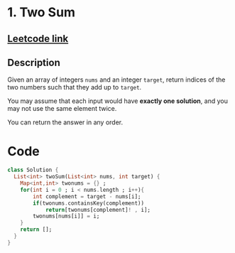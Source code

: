 # 1. Two Sum

## [Leetcode link](https://leetcode.com/problems/two-sum/description/)


## Description
Given an array of integers `nums` and an integer `target`, return indices of the two numbers such that they add up to `target`.

You may assume that each input would have **exactly one solution**, and you may not use the same element twice.

You can return the answer in any order.



# Code
```dart []
class Solution {
  List<int> twoSum(List<int> nums, int target) {
    Map<int,int> twonums = {} ;
    for(int i = 0 ; i < nums.length ; i++){
        int complement = target - nums[i];
        if(twonums.containsKey(complement))
            return[twonums[complement]! , i];
        twonums[nums[i]] = i;
    }
    return [];
  }
}
```